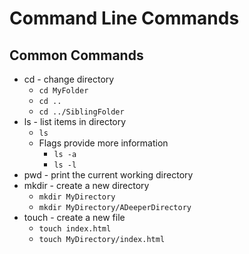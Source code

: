 # Command Line Commands

## Common Commands

- cd - change directory
  - `cd MyFolder`
  - `cd ..`
  - `cd ../SiblingFolder`
- ls - list items in directory
  - `ls`
  - Flags provide more information
    - `ls -a`
    - `ls -l`
- pwd - print the current working directory
- mkdir - create a new directory
  - `mkdir MyDirectory`
  - `mkdir MyDirectory/ADeeperDirectory`
- touch - create a new file
  - `touch index.html`
  - `touch MyDirectory/index.html`
